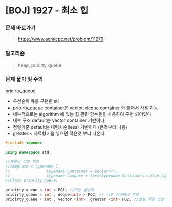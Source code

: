 # [BOJ] 1927 - 최소 힙

### 문제 바로가기

>  https://www.acmicpc.net/problem/11279

### 알고리즘

> heap, prioirty_queue

### 문제 풀이 및 주의

prioirty_queue

- 우선순위 큐를 구현한 stl
- prioirty_queue container은 vector, deque container 와 붙어서 사용 가능
- 내부적으로는 algorithm 에 있는 힙 관련 함수들을 사용하여 구현 되어있다
- 내부 구조 default는 vector container 기반이다
- 정렬기준 default는 내림차순(less) 기반이다 (큰것부터 나옴)
- greater < 자료형> 을 넣으면 작은것 부터 나온다 

```c++
#include <queue>

using namespace std;

//템플릿 선언 부분
//template < typename T,
//                typename Container = vector<T>,
//                typename Compare = less<typename Container::velue_type> >
//class priority_queue;

prioirty_queue < int > PQ1; //기본 생성자
prioirty_queue < int , deque<int> > PQ2; // 내부 컨테이너 변경
prioirty_queue < int , vector <int>, greater <int> PQ2; //정렬 기준 변경

```

